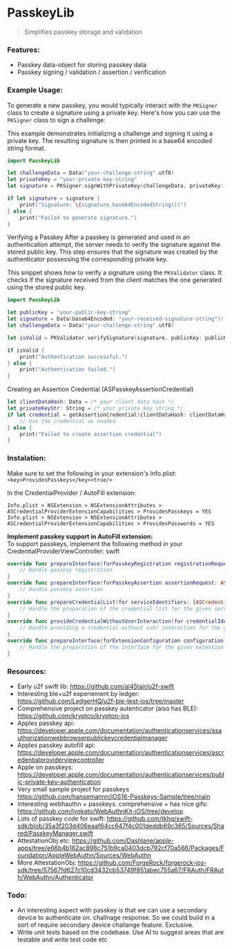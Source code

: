 # PasskeyLib

> Simplifies passkey storage and validation

### Features: 
- Passkey data-object for storing passkey data
- Passkey signing / validation / assertion / verification

### Example Usage:

To generate a new passkey, you would typically interact with the `PKSigner` class to create a signature using a private key. Here's how you can use the `PKSigner` class to sign a challenge:

This example demonstrates initializing a challenge and signing it using a private key. The resulting signature is then printed in a base64 encoded string format. 

```swift
import PasskeyLib

let challengeData = Data("your-challenge-string".utf8)
let privateKey = "your-private-key-string"
let signature = PKSigner.signWithPrivateKey(challengeData, privateKey: privateKey)

if let signature = signature {
    print("Signature: \(signature.base64EncodedString())")
} else {
    print("Failed to generate signature.")
}
``` 

Verifying a Passkey After a passkey is generated and used in an authentication attempt, the server needs to verify the signature against the stored public key. This step ensures that the signature was created by the authenticator possessing the corresponding private key. 

This snippet shows how to verify a signature using the `PKValidator` class. It checks if the signature received from the client matches the one generated using the stored public key. 

```swift 
import PasskeyLib

let publicKey = "your-public-key-string"
let signature = Data(base64Encoded: "your-received-signature-string")!
let challengeData = Data("your-challenge-string".utf8)

let isValid = PKValidator.verifySignature(signature, publicKey: publicKey, challenge: challengeData)

if isValid {
    print("Authentication successful.")
} else {
    print("Authentication failed.")
}
``` 

Creating an Assertion Credential (ASPasskeyAssertionCredential)

```swift
let clientDataHash: Data = /* your client data hash */
let privateKeyStr: String = /* your private key string */
if let credential = getAssertionCredential(clientDataHash: clientDataHash, privateKeyStr: privateKeyStr) {
    // Use the credential as needed
} else {
    print("Failed to create assertion credential")
}
```

### Instalation:

Make sure to set the following in your extension's Info.plist:
`<key>ProvidesPasskeys</key><true/>`

In the CredentialProvider / AutoFill extension:

`Info.plist > NSExtension > NSExtensionAttributes > ASCredentialProviderExtensionCapabilities > ProvidesPasskeys = YES`  
`Info.plist > NSExtension > NSExtensionAttributes > ASCredentialProviderExtensionCapabilities > ProvidesPasswords = YES`

**Implement passkey support in AutoFill extension:**  
To support passkeys, implement the following method in your CredentialProviderViewController:
swift

```swift
override func prepareInterface(forPasskeyRegistration registrationRequest: ASCredentialRequest) {
    // Handle passkey registration
}
override func prepareInterface(forPasskeyAssertion assertionRequest: ASCredentialRequest) {
    // Handle passkey assertion
}
override func prepareCredentialList(for serviceIdentifiers: [ASCredentialServiceIdentifier]) {
    // Handle the preparation of the credential list for the given service identifiers
}
override func provideCredentialWithoutUserInteraction(for credentialIdentity: ASPasswordCredentialIdentity) {
    // Handle providing a credential without user interaction for the given credential identity
}
override func prepareInterface(forExtensionConfiguration configuration: ASCredentialProviderExtensionConfiguration) {
    // Handle the preparation of the interface for the given extension configuration
}
```

### Resources: 
- Early u2f swift lib: https://github.com/al45tair/u2f-swift
- Interesting ble+u2f experiement by ledger: https://github.com/LedgerHQ/u2f-ble-test-ios/tree/master
- Comprehensive project on passkey autenticator (also has BLE): https://github.com/kryptco/krypton-ios
- Apples passkey api: https://developer.apple.com/documentation/authenticationservices/asauthorizationwebbrowserpublickeycredentialmanager
- Apples passkey autofill api: https://developer.apple.com/documentation/authenticationservices/ascredentialproviderviewcontroller
- Apple on passkeys: https://developer.apple.com/documentation/authenticationservices/public-private-key-authentication
- Very small sample project for passkeys https://github.com/hansemannn/iOS16-Passkeys-Sample/tree/main
- Interesting webhauthn + passkeys. comprehensive + has nice gifs: https://github.com/lyokato/WebAuthnKit-iOS/tree/develop
- Lots of passkey code for swift: https://github.com/tkhq/swift-sdk/blob/35a3f203d406eaaf64cc647f4c001deddb69c365/Sources/Shared/PasskeyManager.swift
- AttestationObj etc: https://github.com/Dashlane/apple-apps/tree/e66b4b162ac898c751b9ca0403dcb792cf70a566/Packages/Foundation/AppleWebAuthn/Sources/WebAuthn
- More AttestationObj: https://github.com/ForgeRock/forgerock-ios-sdk/tree/57567fd627c10cd3432cb53749f851abec755a67/FRAuth/FRAuth/WebAuthn/Authenticator

### Todo: 
- An interesting aspect with passkey is that we can use a secondary device to authenticate on. challnage response. So we could build in a sort of require secondary device challange feature. Exclusive.
- Write unit tests based on the codebase. Use AI to suggest areas that are testable and write test code etc

